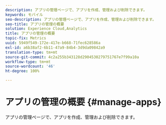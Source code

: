 ```yaml
---
description: アプリの管理ページで、アプリを作成、管理および削除できます。
keywords: モバイル
seo-description: アプリの管理ページで、アプリを作成、管理および削除できます。
seo-title: アプリの管理の概要
solution: Experience Cloud,Analytics
title: アプリの管理の概要
topic-fix: Metrics
uuid: 5949f549-172e-417e-b668-71fec628586a
exl-id: a6b38af2-6b11-47a9-84b4-3d9da09842a9
translation-type: tm+mt
source-git-commit: 4c2a255b343128d2904530279751767e7f99a10a
workflow-type: tm+mt
source-wordcount: '46'
ht-degree: 100%

---
```


# アプリの管理の概要 {#manage-apps}

アプリの管理ページで、アプリを作成、管理および削除できます。
